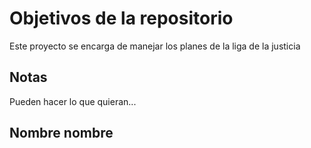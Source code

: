 # Objetivos de la repositorio

Este proyecto se encarga de manejar los planes de la liga de la justicia


## Notas
Pueden hacer lo que quieran...

## Nombre nombre  ####

